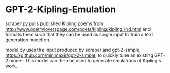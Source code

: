 # GPT-2-Kipling-Emulation
scraper.py pulls published Kipling poems from http://www.poetryloverspage.com/poets/kipling/kipling_ind.html and formats them such that they can be used as single input to train a text generation model on.

model.py uses the input produced by scraper and gpt-2-simple, https://github.com/minimaxir/gpt-2-simple, to quickly tune an existing GPT-2 model. This model can then be used to generate emulations of Kipling's work.
